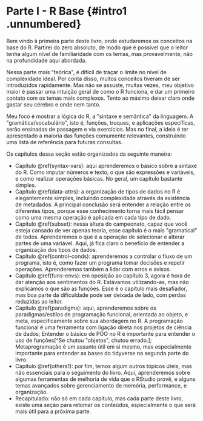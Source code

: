 

# Parte I - R Base {#intro1 .unnumbered}

Bem vindo à primeira parte deste livro, onde estudaremos os conceitos na base do R. Partirei do zero absoluto, de modo que é possível que o leitor tenha algum nível de familiaridade com os temas, mas provavelmente, não na profundidade aqui abordada.

Nessa parte mais "teórica", é difícil de traçar o limite no nível de complexidade ideal. Por conta disso, muitos conceitos tiveram de ser introduzidos rapidamente. Mas não se assuste, muitas vezes, meu objetivo maior é passar uma intuição geral de como o R funciona, e dar um primeiro contato com os temas mais complexos. Tento ao máximo deixar claro onde gastar seu cérebro e onde nem tanto.

Meu foco é mostrar a lógica do R, a "sintaxe e semântica" da linguagem. A "gramática/vocabulário", isto é, funções, truques, e aplicações específicas, serão ensinadas de passagem e via exercícios. Mas no final, a ideia é ter apresentado a maioria das funções comumente relevantes, construindo uma lista de referência para futuras consultas.

Os capítulos dessa seção estão organizados da seguinte maneira:

- Capítulo \@ref(syntax-vars): aqui aprenderemos o básico sobre a sintaxe do R. Como imputar números e texto, o que são expressões e variáveis, e como realizar operações básicas. No geral, um capítulo bastante simples.
- Capítulo \@ref(data-attrs): a organização de tipos de dados no R é elegantemente simples, incluindo complexidade através da existência de metadados. A principal conclusão será entender a relação entre os diferentes tipos, porque esse conhecimento torna mais fácil pensar como uma mesma operação é aplicada em cada tipo de dado.
- Capítulo \@ref(subset): nessa altura do campeonato, capaz que você esteja cansado de ver apenas teoria, esse capítulo é o mais "gramatical" de todos. Aprenderemos o que é a operação de selecionar e alterar partes de uma variável. Aqui, já fica claro o benefício de entender a organização dos tipos de dados.
- Capítulo \@ref(control-conds): aprenderemos a controlar o fluxo de um programa, isto é, como fazer um programa tomar decisões e repetir operações. Aprenderemos também a lidar com erros e avisos.
- Capítulo \@ref(funs-envs): em oposição ao capítulo 3, agora é hora de dar atenção aos sentimentos do R. Estávamos utilizando-as, mas não explicamos o que são as funções. Esse é o capítulo mais desafiador, mas boa parte da dificuldade pode ser deixada de lado, com perdas reduzidas ao leitor.
- Capítulo \@ref(paradigms): aqui, aprenderemos sobre os paradigmas/estilos de programação funcional, orientada ao objeto, e meta, especificamente sobre sua abordagem no R. A programação funcional é uma ferramenta com ligação direta nos projetos de ciência de dados; Entender o básico de POO no R é importante para entender o uso de funções[^Se chutou "objetos", chutou errado.]; Metaprogramação é um assunto útil em si mesmo, mas especialmente importante para entender as bases do tidyverse na segunda parte do livro.
- Capítulo \@ref(others1): por fim, temos algum outros tópicos úteis, mas não essenciais para o seguimento do livro. Aqui, aprenderemos sobre algumas ferramentas de melhoria de vida que o RStudio provê, e alguns temas avançados sobre gerenciamento de memória, performance, e organização.
- Recapitulado: não só em cada capítulo, mas cada parte deste livro, existe uma seção para retomar os conteúdos, especialmente o que será mais útil para a próxima parte.
